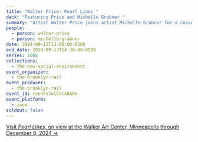 ```yaml
---
title: "Walter Price: Pearl Lines "
deck: "Featuring Price and Michelle Grabner "
summary: "Artist Walter Price joins artist Michelle Grabner for a conversation. "
people:
  - person: walter-price
  - person: michelle-grabner
date: 2024-09-13T13:00:00-0500
end_date: 2024-09-13T14:30:00-0500
series: 1088
collections:
  - the-new-social-environment
event_organizer:
  - the-brooklyn-rail
event_producer:
  - the-brooklyn-rail
event_id: recnFzJwlCkCk8AOH
event_platform:
  - zoom
soldout: false
---
```

[V﻿isit *Pearl Lines,* on view at the Walker Art Center, Minneapolis through December 8, 2024 →](https://walkerart.org/calendar/2024/walter-price-pearl-lines)